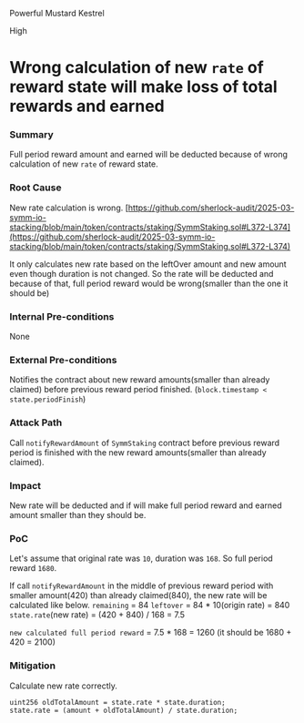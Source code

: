 Powerful Mustard Kestrel

High

# Wrong calculation of new `rate` of reward state will make loss of total rewards and earned

### Summary

Full period reward amount and earned will be deducted because of wrong calculation of new `rate` of reward state.

### Root Cause

New rate calculation is wrong.
[https://github.com/sherlock-audit/2025-03-symm-io-stacking/blob/main/token/contracts/staking/SymmStaking.sol#L372-L374](https://github.com/sherlock-audit/2025-03-symm-io-stacking/blob/main/token/contracts/staking/SymmStaking.sol#L372-L374)

It only calculates new rate based on the leftOver amount and  new amount even though duration is not changed.
So the rate will be deducted and because of that, full period reward would be wrong(smaller than the one it should be)

### Internal Pre-conditions

None

### External Pre-conditions

Notifies the contract about new reward amounts(smaller than already claimed) before previous reward period finished. (`block.timestamp < state.periodFinish`)

### Attack Path

Call `notifyRewardAmount` of `SymmStaking` contract before previous reward period is finished with the new reward amounts(smaller than already claimed).

### Impact

New rate will be deducted and if will make full period reward and earned amount smaller than they should be.


### PoC

Let's assume that original rate was `10`, duration was `168`.
So full period reward `1680`.

If call `notifyRewardAmount` in the middle of previous reward period with smaller amount(420) than already claimed(840), the new rate will be calculated like below.
`remaining` = 84
`leftover` = 84 * 10(origin rate) = 840
`state.rate`(new rate) = (420 + 840) / 168 = 7.5

`new calculated full period reward` = 7.5 * 168 = 1260 (it should be 1680 + 420 = 2100)


### Mitigation

Calculate new rate correctly.
```solidity
uint256 oldTotalAmount = state.rate * state.duration;
state.rate = (amount + oldTotalAmount) / state.duration;
```